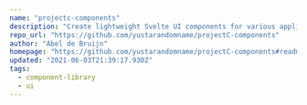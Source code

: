 ```yaml
---
name: "projectc-components"
description: "Create lightweight Svelte UI components for various applications."
repo_url: "https://github.com/yustarandomname/projectC-components"
author: "Abel de Bruijn"
homepage: "https://github.com/yustarandomname/projectC-components#readme"
updated: "2021-06-03T21:39:17.930Z"
tags: 
  - component-library
  - ui
---
```

